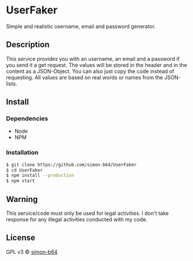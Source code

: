 # UserFaker

Simple and realistic username, email and password generator.

## Description

This service provides you with an username, an email and a password if you send it a get request.
The values will be stored in the header and in the content as a JSON-Object.
You can also just copy the code instead of requesting.
All values are based on real words or names from the JSON-lists.

## Install

### Dependencies

-   Node
-   NPM

### Installation

```bash
$ git clone https://github.com/simon-b64/UserFaker
$ cd UserFaker
$ npm install --production
$ npm start
```

## Warning

This service/code must only be used for legal activities.
I don't take response for any illegal activities conducted with my code.

## License

GPL v3 © [simon-b64](https://github.com/simon-b64)

